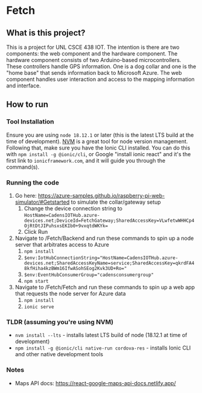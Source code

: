 # Fetch

## What is this project?
This is a project for UNL CSCE 438 IOT. The intention is there are two components: the web component and the hardware component. The hardware component consists of two Arduino-based microcontrollers. These controllers handle GPS information. One is a dog collar and one is the "home base" that sends information back to Microsoft Azure. The web component handles user interaction and access to the mapping information and interface.

## How to run
### Tool Installation
Ensure you are using `node 18.12.1` or later (this is the latest LTS build at the time of development). [NVM](https://github.com/nvm-sh/nvm) is a great tool for node version management. Following that, make sure you have the Ionic CLI installed. You can do this with `npm install -g @ionic/cli`, or Google "install ionic react" and it's the first link to `ionicframework.com`, and it will guide you through the command(s).

### Running the code
1. Go here: https://azure-samples.github.io/raspberry-pi-web-simulator/#Getstarted to simulate the collar/gateway setup
    1. Change the device connection string to `HostName=CadensIOTHub.azure-devices.net;DeviceId=FetchGateway;SharedAccessKey=VLwfetwWHHCp4OjRtDtJIPuhsxsEKIb0+9vxqtdWKYk=` 
    1. Click Run
1. Navigate to /Fetch/Backend and run these commands to spin up a node server that arbitrates access to Azure
    1. `npm install`
    1. `$env:IotHubConnectionString="HostName=CadensIOTHub.azure-devices.net;SharedAccessKeyName=service;SharedAccessKey=qkrdFA48kfHiha4kzBWm16IfwASohSEog2Kvk3UD+Ro="`
    1. `$env:EventHubConsumerGroup="cadensconsumergroup"`
    1. `npm start`
1. Navigate to /Fetch/Fetch and run these commands to spin up a web app that requests the node server for Azure data
    1. `npm install`
    1. `ionic serve`

### TLDR (assuming you're using NVM)
- `nvm install --lts` - installs latest LTS build of node (18.12.1 at time of development)
- `npm install -g @ionic/cli native-run cordova-res` - installs Ionic CLI and other native development tools

### Notes
- Maps API docs: https://react-google-maps-api-docs.netlify.app/ 